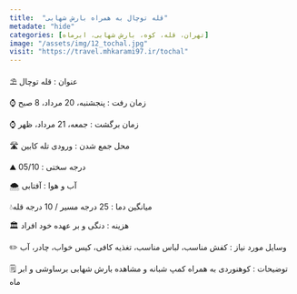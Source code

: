 ```yaml
---
title:  "قله توچال به همراه بارش شهابی"
metadate: "hide"
categories: [تهران، قله، کوه، بارش شهابی، ابرماه]
image: "/assets/img/12_tochal.jpg"
visit: "https://travel.mhkarami97.ir/tochal"
---
```


⛱ عنوان : قله توچال  

⌚️ زمان رفت : پنجشنبه، 20 مرداد، 8 صبح  

⌚️ زمان برگشت : جمعه، 21 مرداد، ظهر  

🛣 محل جمع شدن : ورودی تله کابین  

⛰ درجه سختی : 05/10  

🌨 آب و هوا : آفتابی  

💧میانگین دما : 25 درجه مسیر / 10 درجه قله  

🏛 هزینه : دنگی و بر عهده خود افراد  

✏️ وسایل مورد نیاز : کفش مناسب، لباس مناسب، تغذیه کافی، کیس خواب، چادر، آب  

🗒 توضیحات : کوهنوردی به همراه کمپ شبانه و مشاهده بارش شهابی برساوشی و ابر ماه  